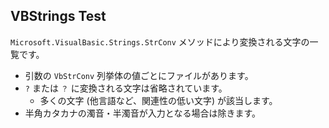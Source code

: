 ## VBStrings Test
`Microsoft.VisualBasic.Strings.StrConv` メソッドにより変換される文字の一覧です。

- 引数の `VbStrConv` 列挙体の値ごとにファイルがあります。
- `?` または `？` に変換される文字は省略されています。
  - 多くの文字 (他言語など、関連性の低い文字) が該当します。
- 半角カタカナの濁音・半濁音が入力となる場合は除きます。

